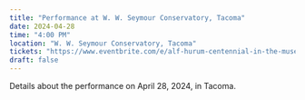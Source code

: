 ```yaml
---
title: "Performance at W. W. Seymour Conservatory, Tacoma"
date: 2024-04-28
time: "4:00 PM"
location: "W. W. Seymour Conservatory, Tacoma"
tickets: "https://www.eventbrite.com/e/alf-hurum-centennial-in-the-museum-tacoma-tickets-709250516387"
draft: false
---
```


Details about the performance on April 28, 2024, in Tacoma.
